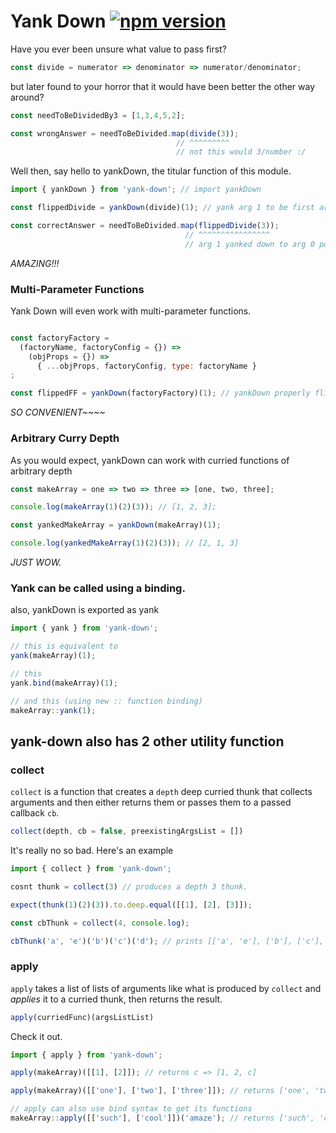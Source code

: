 # Yank Down [![npm version](https://badge.fury.io/js/yank-down.svg)](https://badge.fury.io/js/yank-down)

Have you ever been unsure what value to pass first?

```javascript
const divide = numerator => denominator => numerator/denominator;
```

but later found to your horror that it would have been better the other way around?

```javascript
const needToBeDividedBy3 = [1,3,4,5,2];

const wrongAnswer = needToBeDivided.map(divide(3));
                                     // ^^^^^^^^^
                                     // not this would 3/number :/
```

Well then, say hello to yankDown, the titular function of this module.

```javascript
import { yankDown } from 'yank-down'; // import yankDown

const flippedDivide = yankDown(divide)(1); // yank arg 1 to be first arg

const correctAnswer = needToBeDivided.map(flippedDivide(3));
                                       // ^^^^^^^^^^^^^^^^
                                       // arg 1 yanked down to arg 0 pos
```

_AMAZING!!!_

### Multi-Parameter Functions
Yank Down will even work with multi-parameter functions.

```javascript

const factoryFactory =
  (factoryName, factoryConfig = {}) =>
    (objProps = {}) =>
      { ...objProps, factoryConfig, type: factoryName }
;

const flippedFF = yankDown(factoryFactory)(1); // yankDown properly flips calls
```

_SO CONVENIENT~~~~_

### Arbitrary Curry Depth

As you would expect, yankDown can work with curried functions of arbitrary depth

```javascript
const makeArray = one => two => three => [one, two, three];

console.log(makeArray(1)(2)(3)); // [1, 2, 3];

const yankedMakeArray = yankDown(makeArray)(1);

console.log(yankedMakeArray(1)(2)(3)); // [2, 1, 3]
```

*JUST WOW.*

### Yank can be called using a binding.  

also, yankDown is exported as yank

```javascript
import { yank } from 'yank-down';

// this is equivalent to
yank(makeArray)(1);

// this
yank.bind(makeArray)(1);

// and this (using new :: function binding)
makeArray::yank(1);

```

## yank-down also has 2 other utility function

### collect

`collect` is a function that creates a `depth` deep curried thunk that collects arguments and then either returns them or passes them to a passed callback `cb`.

```javascript
collect(depth, cb = false, preexistingArgsList = [])
```

It's really no so bad.  Here's an example

```javascript
import { collect } from 'yank-down';

cosnt thunk = collect(3) // produces a depth 3 thunk.

expect(thunk(1)(2)(3)).to.deep.equal([[1], [2], [3]]);

const cbThunk = collect(4, console.log);

cbThunk('a', 'e')('b')('c')('d'); // prints [['a', 'e'], ['b'], ['c'], ['d']]
```

### apply

`apply` takes a list of lists of arguments like what is produced by `collect` and _applies_ it to a curried thunk, then returns the result.

```javascript
apply(curriedFunc)(argsListList)
```

Check it out.
```javascript
import { apply } from 'yank-down';

apply(makeArray)([[1], [2]]); // returns c => [1, 2, c]

apply(makeArray)([['one'], ['two'], ['three']]); // returns ['one', 'two', 'three']

// apply can also use bind syntax to get its functions
makeArray::apply([['such'], ['cool']])('amaze'); // returns ['such', 'cool', 'amaze']
```
